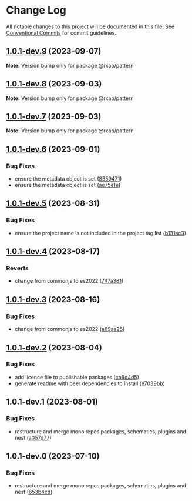 # Change Log

All notable changes to this project will be documented in this file.
See [Conventional Commits](https://conventionalcommits.org) for commit guidelines.

## [1.0.1-dev.9](https://gitlab.com/rxap/packages/compare/@rxap/pattern@1.0.1-dev.8...@rxap/pattern@1.0.1-dev.9) (2023-09-07)

**Note:** Version bump only for package @rxap/pattern

## [1.0.1-dev.8](https://gitlab.com/rxap/packages/compare/@rxap/pattern@1.0.1-dev.7...@rxap/pattern@1.0.1-dev.8) (2023-09-03)

**Note:** Version bump only for package @rxap/pattern

## [1.0.1-dev.7](https://gitlab.com/rxap/packages/compare/@rxap/pattern@1.0.1-dev.6...@rxap/pattern@1.0.1-dev.7) (2023-09-03)

**Note:** Version bump only for package @rxap/pattern

## [1.0.1-dev.6](https://gitlab.com/rxap/packages/compare/@rxap/pattern@1.0.1-dev.5...@rxap/pattern@1.0.1-dev.6) (2023-09-01)

### Bug Fixes

- ensure the metadata object is set ([8359471](https://gitlab.com/rxap/packages/commit/8359471a69e0a68055fe95f115d030050d67e393))
- ensure the metadata object is set ([ae75e1e](https://gitlab.com/rxap/packages/commit/ae75e1e42a35db14e59dcfcc1b700a35ac73e47c))

## [1.0.1-dev.5](https://gitlab.com/rxap/packages/compare/@rxap/pattern@1.0.1-dev.4...@rxap/pattern@1.0.1-dev.5) (2023-08-31)

### Bug Fixes

- ensure the project name is not included in the project tag list ([b131ac3](https://gitlab.com/rxap/packages/commit/b131ac3bd92b3b8799d62f15bbd30a1997d7c753))

## [1.0.1-dev.4](https://gitlab.com/rxap/packages/compare/@rxap/pattern@1.0.1-dev.3...@rxap/pattern@1.0.1-dev.4) (2023-08-17)

### Reverts

- change from commonjs to es2022 ([747a381](https://gitlab.com/rxap/packages/commit/747a381a090f0a276cf363da61bb19ed0c9cb5b7))

## [1.0.1-dev.3](https://gitlab.com/rxap/packages/compare/@rxap/pattern@1.0.1-dev.2...@rxap/pattern@1.0.1-dev.3) (2023-08-16)

### Bug Fixes

- change from commonjs to es2022 ([a69aa25](https://gitlab.com/rxap/packages/commit/a69aa25b9824b94613392b3ea42fba18e5eb1168))

## [1.0.1-dev.2](https://gitlab.com/rxap/packages/compare/@rxap/pattern@1.0.1-dev.1...@rxap/pattern@1.0.1-dev.2) (2023-08-04)

### Bug Fixes

- add licence file to publishable packages ([ca6d4d5](https://gitlab.com/rxap/packages/commit/ca6d4d509a743b89bad5ed7ae935d3007231705a))
- generate readme with peer dependencies to install ([e7039bb](https://gitlab.com/rxap/packages/commit/e7039bb5e86ffeadfe7cc92d5fc71d32f8efb4fb))

## 1.0.1-dev.1 (2023-08-01)

### Bug Fixes

- restructure and merge mono repos packages, schematics, plugins and nest ([a057d77](https://gitlab.com/rxap/packages/commit/a057d77ca2acf9426a03a497da8532f8a2fe2c86))

## 1.0.1-dev.0 (2023-07-10)

### Bug Fixes

- restructure and merge mono repos packages, schematics, plugins and nest ([653b4cd](https://gitlab.com/rxap/packages/commit/653b4cd39fc92d322df9b3959651fea0aa6079da))
